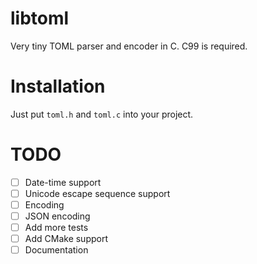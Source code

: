 # libtoml
Very tiny TOML parser and encoder in C. C99 is required.

# Installation
Just put `toml.h` and `toml.c` into your project.

# TODO

- [ ] Date-time support
- [ ] Unicode escape sequence support
- [ ] Encoding
- [ ] JSON encoding
- [ ] Add more tests
- [ ] Add CMake support
- [ ] Documentation
